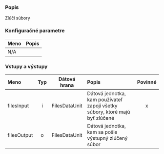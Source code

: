 ### Popis

Zlúči súbory

### Konfiguračné parametre

| Meno | Popis |
|:----|:----|
|N/A||

### Vstupy a výstupy ###

|Meno |Typ | Dátová hrana | Popis | Povinné |
|:--------|:------:|:------:|:-------------|:---------------------:|
|filesInput  |i| FilesDataUnit | Dátová jednotka, kam používateľ zapojí všetky súbory, ktoré majú byť zlúčené |x|
|filesOutput |o| FilesDataUnit | Dátová jednotka, kam sa pošle výstupný zlúčený súbor ||